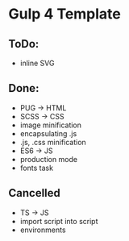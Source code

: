 # Gulp 4 Template
## ToDo:
* inline SVG
## Done:
* PUG -> HTML
* SCSS -> CSS
* image minification
* encapsulating .js
* .js, .css minification
* ES6 -> JS
* production mode
* fonts task
## Cancelled
* TS -> JS
* import script into script
* environments
